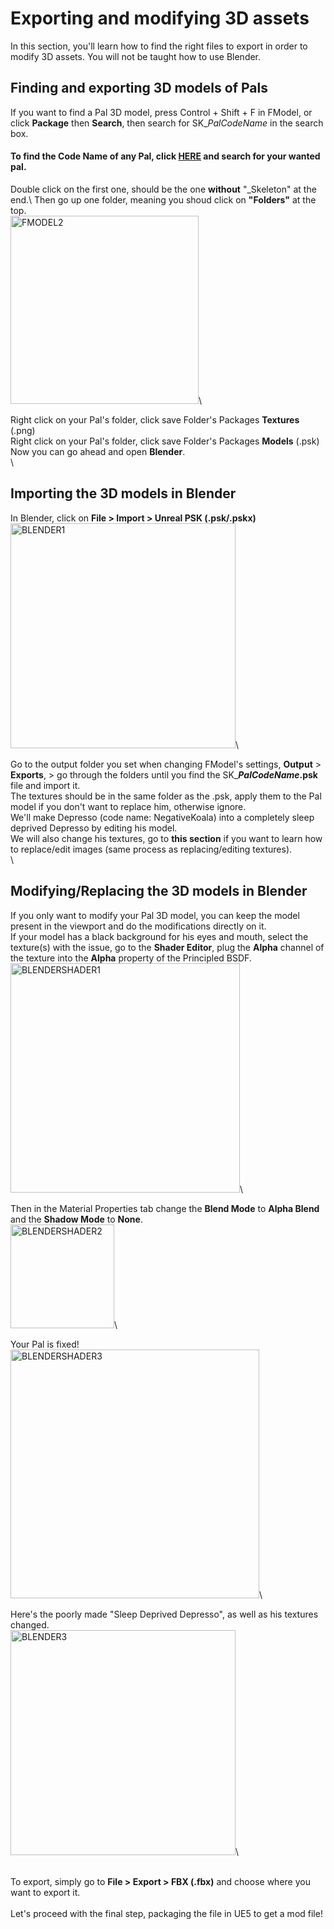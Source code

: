 # Exporting and modifying 3D assets
In this section, you'll learn how to find the right files to export in order to modify 3D assets. You will not be taught how to use Blender.
## Finding and exporting 3D models of Pals
If you want to find a Pal 3D model, press Control + Shift + F in FModel, or click **Package** then **Search**, then search for SK_*PalCodeName* in the search box.
#### To find the Code Name of any Pal, click **[HERE](https://github.com/KURAMAAA0/PalModding/blob/main/PalNamesCodeNames.txt "HERE")** and search for your wanted pal.

Double click on the first one, should be the one **without** "_Skeleton" at the end.\\
Then go up one folder, meaning you shoud click on **"Folders"** at the top.\
<img width="301" alt="FMODEL2" src="https://github.com/KURAMAAA0/PalModding/assets/58988462/6c0d144c-5a52-465b-8d76-f404d6ab3474">\

Right click on your Pal's folder, click save Folder's Packages **Textures** (.png)\
Right click on your Pal's folder, click save Folder's Packages **Models** (.psk)\
Now you can go ahead and open **Blender**.\
\

## Importing the 3D models in Blender
In Blender, click on **File > Import > Unreal PSK (.psk/.pskx)**\
<img width="360" alt="BLENDER1" src="https://github.com/KURAMAAA0/PalModding/assets/58988462/98e6e332-75d2-4c60-ad49-d557459ce8d4">\

Go to the output folder you set when changing FModel's settings, **Output** > **Exports**, > go through the folders until you find the SK_***PalCodeName*.psk** file and import it.\
The textures should be in the same folder as the .psk, apply them to the Pal model if you don't want to replace him, otherwise ignore.\
We'll make Depresso (code name: NegativeKoala) into a completely sleep deprived Depresso by editing his model.\
We will also change his textures, go to **this section** if you want to learn how to replace/edit images (same process as replacing/editing textures).\
\

## Modifying/Replacing the 3D models in Blender
If you only want to modify your Pal 3D model, you can keep the model present in the viewport and do the modifications directly on it.\
If your model has a black background for his eyes and mouth, select the texture(s) with the issue, go to the **Shader Editor**, plug the **Alpha** channel of the texture into the **Alpha** property of the Principled BSDF.\
<img width="367" alt="BLENDERSHADER1" src="https://github.com/KURAMAAA0/PalModding/assets/58988462/22aab63c-6c56-469e-ba56-30b8b6483777">\

Then in the Material Properties tab change the **Blend Mode** to **Alpha Blend** and the **Shadow Mode** to **None**.\
<img width="166" alt="BLENDERSHADER2" src="https://github.com/KURAMAAA0/PalModding/assets/58988462/8eefd16f-c2ee-4ee7-b3db-d10c931f30b8">\

Your Pal is fixed!\
<img width="398" alt="BLENDERSHADER3" src="https://github.com/KURAMAAA0/PalModding/assets/58988462/d0b93d38-ea6d-4a27-9ac4-14beab123f1f">\



Here's the poorly made "Sleep Deprived Depresso", as well as his textures changed.\
<img width="360" alt="BLENDER3" src="https://github.com/KURAMAAA0/PalModding/assets/58988462/3cd4b1f6-17d9-4160-8c04-d0acc640ce92">\

\
To export, simply go to **File > Export > FBX (.fbx)** and choose where you want to export it.\
\
Let's proceed with the final step, packaging the file in UE5 to get a mod file!
